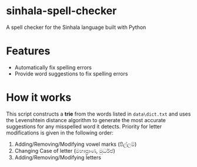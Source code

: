 # sinhala-spell-checker
A spell checker for the Sinhala language built with Python

# Features
- Automatically fix spelling errors
- Provide word suggestions to fix spelling errors

# How it works
This script constructs a **trie** from the words listed in `data\dict.txt` and uses the Levenshtein distance algorithm to generate the most accurate suggestions for any misspelled word it detects.
Priority for letter modifications is given in the following order:
1. Adding/Removing/Modifying vowel marks (පිල්ලම්)
2. Changing Case of letter (මහාප්‍රාණ, මුර්ධජ)
3. Adding/Removing/Modifying letters
